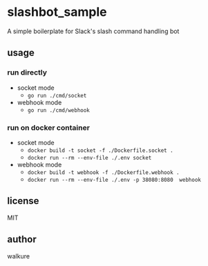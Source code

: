 # slashbot_sample

A simple boilerplate for Slack's slash command handling bot

## usage

### run directly

- socket mode
  - `go run ./cmd/socket`
- webhook mode
  - `go run ./cmd/webhook`

### run on docker container

- socket mode
  - `docker build -t socket -f ./Dockerfile.socket .`
  - `docker run --rm --env-file ./.env socket`
- webhook mode
  - `docker build -t webhook -f ./Dockerfile.webhook .`
  - `docker run --rm --env-file ./.env -p 38080:8080  webhook`

## license

MIT

## author

walkure

